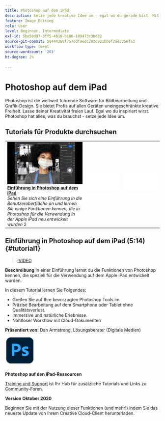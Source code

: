 ```yaml
---
title: Photoshop auf dem iPad
description: Setze jede kreative Idee um - egal wo du gerade bist. Mit Photoshop auf dem iPad
feature: Image Editing
role: User
level: Beginner, Intermediate
exl-id: 5be50d97-3ff5-4b10-b186-109473c3bd32
source-git-commit: 58444368f757ddf9edc292d921bb6f2ae335efa3
workflow-type: tm+mt
source-wordcount: '203'
ht-degree: 2%

---
```


# Photoshop auf dem iPad

Photoshop ist die weltweit führende Software für Bildbearbeitung und Grafik-Design. Sie bietet Profis auf allen Geräten uneingeschränkte kreative Freiheit. Lasse deiner Kreativität freien Lauf. Egal wo du inspiriert wirst. Photoshop hat alles, was du brauchst - setze jede Idee um.

## Tutorials für Produkte durchsuchen

<table style="table-layout:fixed">
<tr>
 <td>
   <a href="photoshopipad.md#tutorial1">
      <img alt="Einführung in Photoshop auf dem iPad" src="../assets/PSiPad_thumbnail.jpg" />
   </a>
    <div>
   <a href="photoshopipad.md#tutorial1"><strong>Einführung in Photoshop auf dem iPad</strong></a>
    </div>
    <em>Sehen Sie sich eine Einführung in die Benutzeroberfläche an und lernen Sie einige Funktionen kennen, die in Photoshop für die Verwendung in der Apple iPad neu entwickelt wurden</em>
    2<br>
  </td>
  <td>
    <img alt="Spacer" src="../assets/Whitespacer.png" />
    <div>
    <br>
  </td>
  <td>
    <img alt="Spacer" src="../assets/Whitespacer.png" />
    <div>
    <br>
  </td>
</tr>
</table>

## Einführung in Photoshop auf dem iPad (5:14) {#tutorial1}

>[!VIDEO](https://video.tv.adobe.com/v/326899?hidetitle=true)

**Beschreibung**
In einer Einführung lernst du die Funktionen von Photoshop kennen, die speziell für die Verwendung auf dem Apple iPad entwickelt wurden.

In diesem Tutorial lernen Sie Folgendes:
* Greifen Sie auf Ihre bevorzugten Photoshop Tools im
* Präzise Bearbeitung auf dem Smartphone oder Tablet ohne Qualitätsverlust.
* Immersive und natürliche Erlebnisse.
* Nahtloser Workflow mit Cloud-Dokumenten

**Präsentiert von:**
Dan Armstrong, Lösungsberater (Digitale Medien)

![Photoshop im iPad-Logo](../assets/ps_appicon_96.png)

**Photoshop auf den iPad-Ressourcen**

[Training und Support](https://helpx.adobe.com/support/photoshop.html) ist Ihr Hub für zusätzliche Tutorials und Links zu Community-Foren.

**Version Oktober 2020**

Beginnen Sie mit der Nutzung dieser Funktionen (und mehr!) indem Sie das neueste Update von Ihrem Creative Cloud-Client herunterladen.
